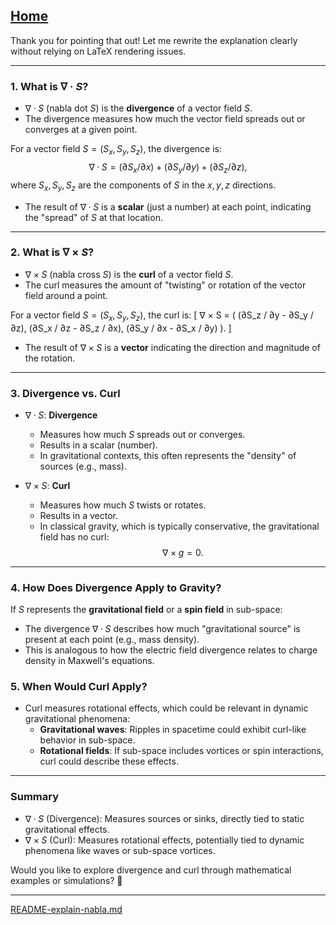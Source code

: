 [Home](https://t2m.io/VwvDcuw)
---

Thank you for pointing that out! Let me rewrite the explanation clearly without relying on LaTeX rendering issues.

---

### **1. What is $∇ · S$?**
- $∇ · S$ (nabla dot $S$) is the **divergence** of a vector field $S$.
- The divergence measures how much the vector field spreads out or converges at a given point.

For a vector field $S = (S_x, S_y, S_z)$, the divergence is:
$$∇ · S = (∂S_x / ∂x) + (∂S_y / ∂y) + (∂S_z / ∂z),$$
where $S_x, S_y, S_z$ are the components of $S$ in the $x, y, z$ directions.

- The result of $∇ · S$ is a **scalar** (just a number) at each point, indicating the "spread" of $S$ at that location.

---

### **2. What is $∇ × S$?**
- $∇ × S$ (nabla cross $S$) is the **curl** of a vector field $S$.
- The curl measures the amount of "twisting" or rotation of the vector field around a point.

For a vector field $S = (S_x, S_y, S_z)$, the curl is:
\[
∇ × S = (
  (∂S_z / ∂y - ∂S_y / ∂z),
  (∂S_x / ∂z - ∂S_z / ∂x),
  (∂S_y / ∂x - ∂S_x / ∂y)
).
\]

- The result of $∇ × S$ is a **vector** indicating the direction and magnitude of the rotation.

---

### **3. Divergence vs. Curl**
- $∇ · S$: **Divergence**
  - Measures how much $S$ spreads out or converges.
  - Results in a scalar (number).
  - In gravitational contexts, this often represents the "density" of sources (e.g., mass).

- $∇ × S$: **Curl**
  - Measures how much $S$ twists or rotates.
  - Results in a vector.
  - In classical gravity, which is typically conservative, the gravitational field has no curl:
    $$∇ × g = 0.$$

---

### **4. How Does Divergence Apply to Gravity?**
If $S$ represents the **gravitational field** or a **spin field** in sub-space:
- The divergence $∇ · S$ describes how much "gravitational source" is present at each point (e.g., mass density).
- This is analogous to how the electric field divergence relates to charge density in Maxwell's equations.

### **5. When Would Curl Apply?**
- Curl measures rotational effects, which could be relevant in dynamic gravitational phenomena:
  - **Gravitational waves**: Ripples in spacetime could exhibit curl-like behavior in sub-space.
  - **Rotational fields**: If sub-space includes vortices or spin interactions, curl could describe these effects.

---

### **Summary**
- $∇ · S$ (Divergence): Measures sources or sinks, directly tied to static gravitational effects.
- $∇ × S$ (Curl): Measures rotational effects, potentially tied to dynamic phenomena like waves or sub-space vortices.

Would you like to explore divergence and curl through mathematical examples or simulations? 🚀


---

[README-explain-nabla.md](https://t2m.io/yex5vOC)
